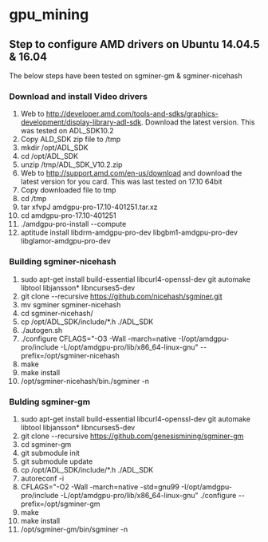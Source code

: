 # gpu_mining


## Step to configure AMD drivers on Ubuntu 14.04.5 & 16.04
The below steps have been tested on sgminer-gm & sgminer-nicehash


### Download and install Video drivers
  1. Web to http://developer.amd.com/tools-and-sdks/graphics-development/display-library-adl-sdk. Download the latest version. This was tested on ADL_SDK10.2
  2. Copy ALD_SDK zip file to /tmp
  3. mkdir /opt/ADL_SDK
  4. cd /opt/ADL_SDK
  5. unzip /tmp/ADL_SDK_V10.2.zip
  6. Web to http://support.amd.com/en-us/download and download the latest version for you card. This was last tested on 17.10 64bit
  7. Copy downloaded file to tmp
  8. cd /tmp
  9. tar xfvpJ amdgpu-pro-17.10-401251.tar.xz
  10. cd amdgpu-pro-17.10-401251
  11. ./amdgpu-pro-install --compute
  12. aptitude install libdrm-amdgpu-pro-dev libgbm1-amdgpu-pro-dev libglamor-amdgpu-pro-dev

### Building sgminer-nicehash
  1. sudo apt-get install build-essential libcurl4-openssl-dev git automake libtool libjansson* libncurses5-dev
  2. git clone --recursive https://github.com/nicehash/sgminer.git
  3. mv sgminer sgminer-nicehash
  4. cd sgminer-nicehash/
  5. cp /opt/ADL_SDK/include/*.h ./ADL_SDK
  5. ./autogen.sh
  6. ./configure CFLAGS="-O3 -Wall -march=native -I/opt/amdgpu-pro/include -L/opt/amdgpu-pro/lib/x86_64-linux-gnu" --prefix=/opt/sgminer-nicehash
  7. make
  8. make install
  9. /opt/sgminer-nicehash/bin./sgminer -n

### Bulding sgminer-gm
  1. sudo apt-get install build-essential libcurl4-openssl-dev git automake libtool libjansson* libncurses5-dev
  2. git clone --recursive https://github.com/genesismining/sgminer-gm
  3. cd sgminer-gm
  4.  git submodule init
  5.  git submodule update
  6. cp /opt/ADL_SDK/include/*.h ./ADL_SDK
  7.  autoreconf -i
  8.  CFLAGS="-O2 -Wall -march=native -std=gnu99 -I/opt/amdgpu-pro/include -L/opt/amdgpu-pro/lib/x86_64-linux-gnu" ./configure --prefix=/opt/sgminer-gm
  9. make
  10. make install
  11. /opt/sgminer-gm/bin/sgminer -n
